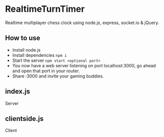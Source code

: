 # RealtimeTurnTimer
Realtime multiplayer chess clock using node.js, express, socket.io &amp; jQuery.

## How to use
- Install node.js
- Install dependencies `npm i`
- Start the server `npm start <optional port>`
- You now have a web server listening on port localhost:3000, go ahead and open that port in your router.
- Share <your external ip>:3000 and invite your gaming buddies.

## index.js
Server

## clientside.js
Client
